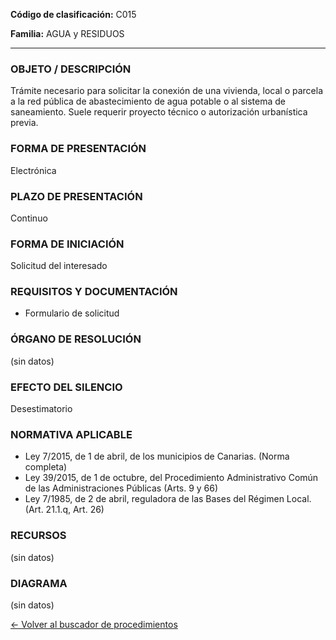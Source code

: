 
**Código de clasificación:** C015

**Familia:** AGUA y  RESIDUOS

---

### OBJETO / DESCRIPCIÓN

Trámite necesario para solicitar la conexión de una vivienda, local o parcela a la red pública de abastecimiento de agua potable o al sistema de saneamiento. Suele requerir proyecto técnico o autorización urbanística previa.

### FORMA DE PRESENTACIÓN

Electrónica

### PLAZO DE PRESENTACIÓN

Continuo

### FORMA DE INICIACIÓN

Solicitud del interesado

### REQUISITOS Y DOCUMENTACIÓN

- Formulario de solicitud

### ÓRGANO DE RESOLUCIÓN

(sin datos)

### EFECTO DEL SILENCIO

Desestimatorio

### NORMATIVA APLICABLE

- Ley 7/2015, de 1 de abril, de los municipios de Canarias. (Norma completa)
- Ley 39/2015, de 1 de octubre, del Procedimiento Administrativo Común de las Administraciones Públicas (Arts. 9 y 66)
- Ley 7/1985, de 2 de abril, reguladora de las Bases del Régimen Local. (Art. 21.1.q, Art. 26)

### RECURSOS

(sin datos)

### DIAGRAMA

(sin datos)

[← Volver al buscador de procedimientos](../buscador.md)
